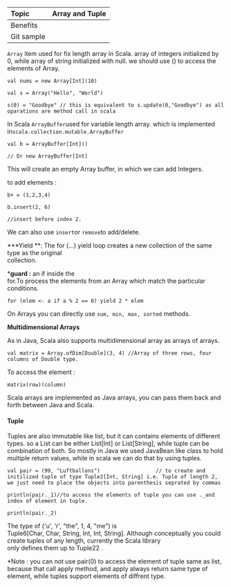 | Topic | Array and Tuple |
| :--- | :--- |
| Benefits |  |
| Git sample |  |

`Array` item used for fix length array in Scala. array of integers initialized by 0, while array of string initialized with null. we should use \(\) to access the elements of Array.

`val nums = new Array[Int](10)`

`val s = Array("Hello", "World")`

`s(0) = "Goodbye" // this is equivalent to s.update(0,"Goodbye") as all oparations are method call in scala`

In Scala `ArrayBuffer`used for variable length array. which is implemented in`scala.collection.mutable.ArrayBuffer`

`val b = ArrayBuffer[Int]()`

`// Or new ArrayBuffer[Int]`

This will create an empty Array buffer, in which we can add Integers.

to add elements :

`b+ = (1,2,3,4)`

`b.insert(2, 6)`

`//insert before index 2.`

We can also use `insert`or `remove`to add/delete.

\***Yield **: The for \(...\) yield loop creates a new collection of the same type as the original  
 collection.

\***guard :** an if inside the  
 for.To process the elements from an Array which match the particular conditions.

`for (elem <- a if a % 2 == 0) yield 2 * elem`

On Arrays you can directly use `sum, min, max, sorted` methods.

**Multidimensional Arrays**

As in Java, Scala also supports multidimensional array as arrays of arrays.

`val matrix = Array.ofDim[Double](3, 4) //Array of three rows, four columns of Double type.`

To access the element :

`matrix(row)(column)`

Scala arrays are implemented as Java arrays, you can pass them back and  
 forth between Java and Scala.

#### Tuple

Tuples are also immutable like list, but it can contains elements of different types. so a List can be either List\[Int\] or List\[String\], while tuple can be combination of both. So mostly in Java we used JavaBean like class to hold  multiple return values, while in scala we can do that by using tuples.

`val pair = (99, "Luftballons")                 
 // to create and initilized tuple of type Tuple2[Int, String] i.e. Tuple of length 2, we just need to place the objects into parenthesis seprated by commas`

`println(pair._1)//to access the elements of tuple you can use ._and index of element in tuple.`

`println(pair._2)`

The type of \('u', 'r', "the", 1, 4, "me"\) is  
 Tuple6\[Char, Char, String, Int, Int, String\]. Although conceptually you could create tuples of any length, currently the Scala library  
 only defines them up to Tuple22 .

\*Note : you can not use pair\(0\) to access the element of tuple same as list, because that call apply method, and apply always return same type of element, while tuples support elements of diffrent type.






